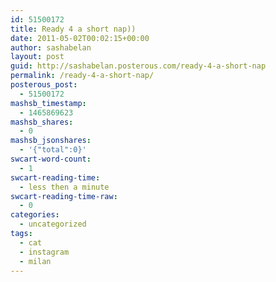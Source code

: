 ```yaml
---
id: 51500172
title: Ready 4 a short nap))
date: 2011-05-02T00:02:15+00:00
author: sashabelan
layout: post
guid: http://sashabelan.posterous.com/ready-4-a-short-nap
permalink: /ready-4-a-short-nap/
posterous_post:
  - 51500172
mashsb_timestamp:
  - 1465869623
mashsb_shares:
  - 0
mashsb_jsonshares:
  - '{"total":0}'
swcart-word-count:
  - 1
swcart-reading-time:
  - less then a minute
swcart-reading-time-raw:
  - 0
categories:
  - uncategorized
tags:
  - cat
  - instagram
  - milan
---
```

[](http://instagr.am/p/DxGEq/)